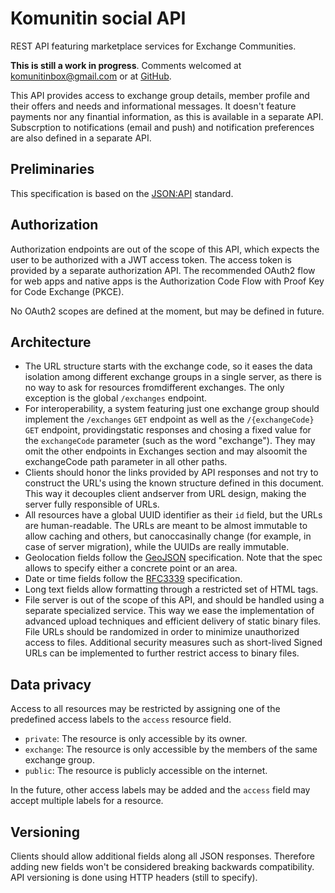 # Komunitin social API

REST API featuring marketplace services for Exchange Communities.

**This is still a work in progress**. Comments welcomed at komunitinbox@gmail.com or at [GitHub](https://github.com/komunitin/komunitin-api).

This API provides access to exchange group details, member profile and their offers and needs and informational messages. It doesn't feature payments nor any finantial information, as this is available in a separate API. Subscrption to notifications (email and push) and notification preferences are also defined in a separate API.

## Preliminaries

This specification is based on the [JSON:API](https://jsonapi.org) standard.

## Authorization

Authorization endpoints are out of the scope of this API, which expects the user to be authorized with a JWT access token. The access token is provided by a separate authorization API. The recommended OAuth2 flow for web apps and native apps is the Authorization Code Flow with Proof Key for Code Exchange (PKCE).

No OAuth2 scopes are defined at the moment, but may be defined in future.

## Architecture

- The URL structure starts with the exchange code, so it eases the data isolation among different exchange groups in a single server, as there is no way to ask for resources fromdifferent exchanges. The only exception is the global `/exchanges` endpoint.
- For interoperability, a system featuring just one exchange group should implement the `/exchanges` `GET` endpoint as well as the `/{exchangeCode}` `GET` endpoint, providingstatic responses and chosing a fixed value for the `exchangeCode` parameter (such as the word "exchange"). They may omit the other endpoints in Exchanges section and may alsoomit the exchangeCode path parameter in all other paths.
- Clients should honor the links provided by API responses and not try to construct the URL's using the known structure defined in this document. This way it decouples client andserver from URL design, making the server fully responsible of URLs.
- All resources have a global UUID identifier as their `id` field, but the URLs are human-readable. The URLs are meant to be almost immutable to allow caching and others, but canoccasinally change (for example, in case of server migration), while the UUIDs are really immutable.
- Geolocation fields follow the [GeoJSON](https://geojson.org/) specification. Note that the spec allows to specify either a concrete point or an area.
- Date or time fields follow the [RFC3339](https://tools.ietf.org/html/rfc3339) specification.
- Long text fields allow formatting through a restricted set of HTML tags.
- File server is out of the scope of this API, and should be handled using a separate specialized service. This way we ease the implementation of advanced upload techniques and efficient delivery of static binary files. File URLs should be randomized in order to minimize unauthorized access to files. Additional security measures such as short-lived Signed URLs can be implemented to further restrict access to binary files.

## Data privacy

Access to all resources may be restricted by assigning one of the predefined access labels to the `access` resource field.
 - `private`: The resource is only accessible by its owner.
 - `exchange`: The resource is only accessible by the members of the same exchange group.
 - `public`: The resource is publicly accessible on the internet.

In the future, other access labels may be added and the `access` field may accept multiple labels for a resource.

## Versioning

Clients should allow additional fields along all JSON responses. Therefore adding new fields won't be considered breaking backwards compatibility. API versioning is done using HTTP headers (still to specify).
